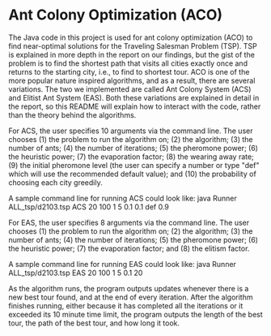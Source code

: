 # Ant Colony Optimization (ACO)

The Java code in this project is used for ant colony optimization (ACO) to find near-optimal solutions for the Traveling Salesman Problem (TSP). TSP is explained in more depth in the report on our findings, but the gist of the problem is to find the shortest path that visits all cities exactly once and returns to the starting city, i.e., to find to shortest tour. ACO is one of the more popular nature inspired algorithms, and as a result, there are several variations. The two we implemented are called Ant Colony System (ACS) and Elitist Ant System (EAS). Both these variations are explained in detail in the report, so this README will explain how to interact with the code, rather than the theory behind the algorithms.

For ACS, the user specifies 10 arguments via the command line. The user chooses (1) the problem to run the algorithm on; (2) the algorithm; (3) the number of ants; (4) the number of iterations; (5) the pheromone power; (6) the heuristic power; (7) the evaporation factor; (8) the wearing away rate; (9) the initial pheromone level (the user can specify a number or type "def" which will use the recommended default value); and (10) the probability of choosing each city greedily.

A sample command line for running ACS could look like: java Runner ALL_tsp/d2103.tsp ACS 20 100 1 5 0.1 0.1 def 0.9

For EAS, the user specifies 8 arguments via the command line. The user chooses (1) the problem to run the algorithm on; (2) the algorithm; (3) the number of ants; (4) the number of iterations; (5) the pheromone power; (6) the heuristic power; (7) the evaporation factor; and (8) the elitism factor.

A sample command line for running EAS could look like: java Runner ALL_tsp/d2103.tsp EAS 20 100 1 5 0.1 20

As the algorithm runs, the program outputs updates whenever there is a new best tour found, and at the end of every iteration. After the algorithm finishes running, either because it has completed all the iterations or it exceeded its 10 minute time limit, the program outputs the length of the best tour, the path of the best tour, and how long it took.
